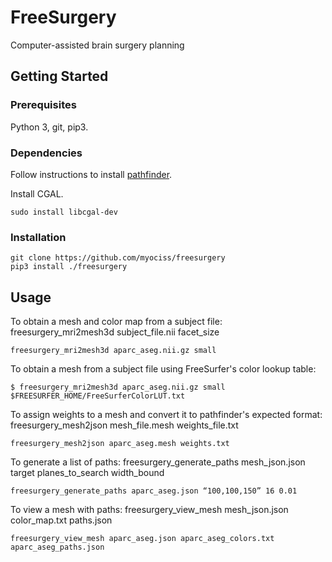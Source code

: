 # FreeSurgery

Computer-assisted brain surgery planning

## Getting Started

### Prerequisites

Python 3, git, pip3.

### Dependencies

Follow instructions to install [pathfinder](https://github.com/myociss/pathfinder).

Install CGAL.
```
sudo install libcgal-dev
```

### Installation

```
git clone https://github.com/myociss/freesurgery
pip3 install ./freesurgery
```

## Usage

To obtain a mesh and color map from a subject file: freesurgery_mri2mesh3d subject_file.nii facet_size

```
freesurgery_mri2mesh3d aparc_aseg.nii.gz small
```

To obtain a mesh from a subject file using FreeSurfer's color lookup table:

```
$ freesurgery_mri2mesh3d aparc_aseg.nii.gz small $FREESURFER_HOME/FreeSurferColorLUT.txt
```

To assign weights to a mesh and convert it to pathfinder's expected format: freesurgery_mesh2json mesh_file.mesh weights_file.txt

```
freesurgery_mesh2json aparc_aseg.mesh weights.txt
```

To generate a list of paths: freesurgery_generate_paths mesh_json.json target planes_to_search width_bound

```
freesurgery_generate_paths aparc_aseg.json “100,100,150” 16 0.01
```

To view a mesh with paths: freesurgery_view_mesh mesh_json.json color_map.txt paths.json

```
freesurgery_view_mesh aparc_aseg.json aparc_aseg_colors.txt aparc_aseg_paths.json
```